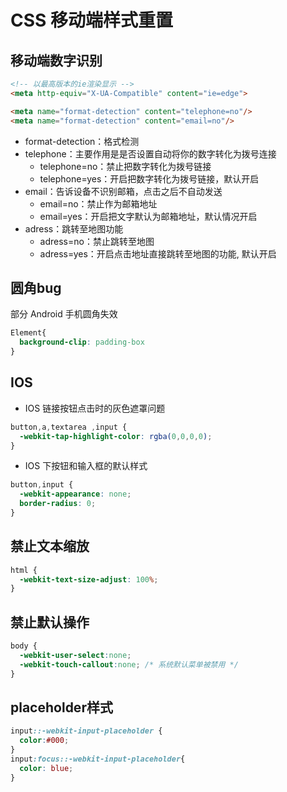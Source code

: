 # CSS 移动端样式重置

## 移动端数字识别

```html
<!-- 以最高版本的ie渲染显示 -->
<meta http-equiv="X-UA-Compatible" content="ie=edge">  

<meta name="format-detection" content="telephone=no"/>
<meta name="format-detection" content="email=no"/>
```

- format-detection：格式检测 
- telephone：主要作用是是否设置自动将你的数字转化为拨号连接 
  - telephone=no：禁止把数字转化为拨号链接 
  - telephone=yes：开启把数字转化为拨号链接，默认开启
- email：告诉设备不识别邮箱，点击之后不自动发送 
  - email=no：禁止作为邮箱地址 
  - email=yes：开启把文字默认为邮箱地址，默认情况开启
- adress：跳转至地图功能
  - adress=no：禁止跳转至地图 
  - adress=yes：开启点击地址直接跳转至地图的功能, 默认开启

## 圆角bug

部分 Android 手机圆角失效

```css
Element{
  background-clip: padding-box
}
```

## IOS

- IOS 链接按钮点击时的灰色遮罩问题

```css
button,a,textarea ,input {
  -webkit-tap-highlight-color: rgba(0,0,0,0);
}
```

- IOS 下按钮和输入框的默认样式

```css
button,input {
  -webkit-appearance: none;
  border-radius: 0;
}
```

## 禁止文本缩放

```css
html {
  -webkit-text-size-adjust: 100%; 
}
```

## 禁止默认操作

```css
body {
  -webkit-user-select:none;
  -webkit-touch-callout:none; /* 系统默认菜单被禁用 */
}
```

## placeholder样式

```css
input::-webkit-input-placeholder {
  color:#000;
}
input:focus::-webkit-input-placeholder{
  color: blue;
}
```

